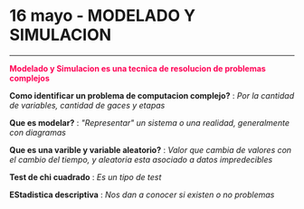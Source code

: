 # 16 mayo - MODELADO Y SIMULACION

***

**<span style="color:#F05">Modelado y Simulacion es una tecnica de resolucion de problemas complejos</span>**

**Como identificar un problema de computacion complejo?**
: *Por la cantidad de variables, cantidad de gaces y etapas*

**Que es modelar?**
: *"Representar" un sistema o una realidad, generalmente con diagramas*

**Que es una varible y variable aleatorio?**
: *Valor que cambia de valores con el cambio del tiempo, y aleatoria esta asociado a datos impredecibles*

**Test de chi cuadrado**
: *Es un tipo de test*

**EStadistica descriptiva**
: *Nos dan a conocer si existen o no problemas*